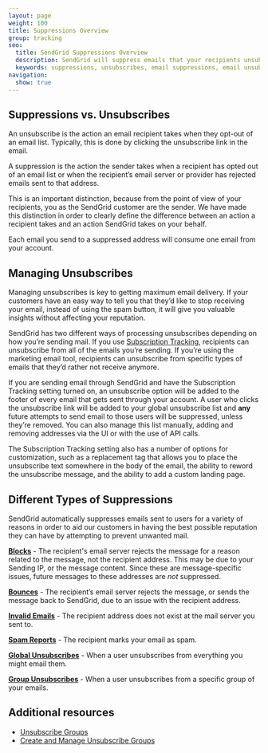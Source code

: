 ```yaml
---
layout: page
weight: 100
title: Suppressions Overview
group: tracking
seo:
  title: SendGrid Suppressions Overview
  description: SendGrid will suppress emails that your recipients unsubscribe from or that recipient email servers reject.
  keywords: suppressions, unsubscribes, email suppressions, email unsubscribes
navigation:
  show: true
---
```


## 	Suppressions vs. Unsubscribes

An unsubscribe is the action an email recipient takes when they opt-out of an email list. Typically, this is done by clicking the unsubscribe link in the email.

A suppression is the action the sender takes when a recipient has opted out of an email list or when the recipient’s email server or provider has rejected emails sent to that address.

This is an important distinction, because from the point of view of your recipients, you as the SendGrid customer are the sender. We have made this distinction in order to clearly define the difference between an action a recipient takes and an action SendGrid takes on your behalf.


<call-out type="warning">

Each email you send to a suppressed address will consume one email from your account.

</call-out>

## 	Managing Unsubscribes

Managing unsubscribes is key to getting maximum email delivery. If your customers have an easy way to tell you that they’d like to stop receiving your email, instead of using the spam button, it will give you valuable insights without affecting your reputation.

SendGrid has two different ways of processing unsubscribes depending on how you’re sending mail. If you use [Subscription Tracking]({{root_url}}/help-support/sending-email/subscription-tracking/), recipients can unsubscribe from all of the emails you’re sending. If you’re using the marketing email tool, recipients can unsubscribe from specific types of emails that they’d rather not receive anymore.

If you are sending email through SendGrid and have the Subscription Tracking setting turned on, an unsubscribe option will be added to the footer of every email that gets sent through your account. A user who clicks the unsubscribe link will be added to your global unsubscribe list and **any** future attempts to send email to those users will be suppressed, unless they’re removed. You can also manage this list manually, adding and removing addresses via the UI or with the use of API calls.

The Subscription Tracking setting also has a number of options for customization, such as a replacement tag that allows you to place the unsubscribe text somewhere in the body of the email, the ability to reword the unsubscribe message, and the ability to add a custom landing page.

## 	Different Types of Suppressions

SendGrid automatically suppresses emails sent to users for a variety of reasons in order to aid our customers in having the best possible reputation they can have by attempting to prevent unwanted mail.

**[Blocks]({{root_url}}/help-support/sending-email/blocks/)** - The recipient's email server rejects the message for a reason related to the message, not the recipient address. This may be due to your Sending IP, or the message content. Since these are message-specific issues, future messages to these addresses are *not* suppressed.

**[Bounces]({{root_url}}/help-support/sending-email/bounces/)** - The recipient’s email server rejects the message, or sends the message back to SendGrid, due to an issue with the recipient address.

**[Invalid Emails]({{root_url}}/help-support/sending-email/invalid-emails/)** - The recipient address does not exist at the mail server you sent to.

**[Spam Reports]({{root_url}}/help-support/analytics-and-reporting/spam-reports/)** -  The recipient marks your email as spam.

**[Global Unsubscribes]({{root_url}}/help-support/sending-email/global-unsubscribes/)** - When a user unsubscribes from everything you might email them.

**[Group Unsubscribes]({{root_url}}/help-support/sending-email/group-unsubscribes/)** - When a user unsubscribes from a specific group of your emails.


## 	Additional resources
 	
- [Unsubscribe Groups]({{root_url}}/help-support/sending-email/unsubscribe-groups/)
- [Create and Manage Unsubscribe Groups]({{root_url}}/help-support/sending-email/create-and-manage-unsubscribe-groups/)
